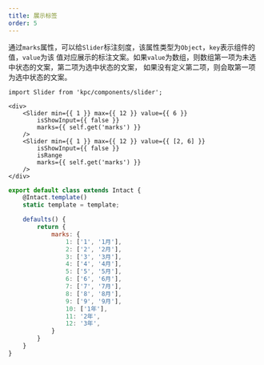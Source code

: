 ```yaml
---
title: 展示标签
order: 5
---
```


通过`marks`属性，可以给`Slider`标注刻度，该属性类型为`Object`，`key`表示组件的值，`value`为该
值对应展示的标注文案。如果`value`为数组，则数组第一项为未选中状态的文案，第二项为选中状态的文案，
如果没有定义第二项，则会取第一项为选中状态的文案。

```vdt
import Slider from 'kpc/components/slider';

<div>
    <Slider min={{ 1 }} max={{ 12 }} value={{ 6 }} 
        isShowInput={{ false }}
        marks={{ self.get('marks') }}
    />
    <Slider min={{ 1 }} max={{ 12 }} value={{ [2, 6] }} 
        isShowInput={{ false }}
        isRange
        marks={{ self.get('marks') }}
    />
</div>
```

```js
export default class extends Intact {
    @Intact.template()
    static template = template;

    defaults() {
        return {
            marks: {
                1: ['1', '1月'],
                2: ['2', '2月'],
                3: ['3', '3月'],
                4: ['4', '4月'],
                5: ['5', '5月'],
                6: ['6', '6月'],
                7: ['7', '7月'],
                8: ['8', '8月'],
                9: ['9', '9月'],
                10: ['1年'],
                11: '2年',
                12: '3年',
            }
        }
    }
}
```
